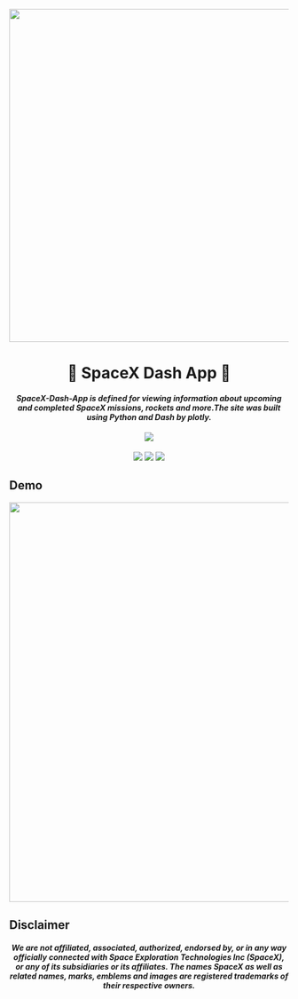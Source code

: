 <p align="center"><img src="https://i.redd.it/zivfevghgiox.jpg" width="600"></p>


<h1 align="center">🚀 SpaceX Dash App 🚀</h1>

<h4 align="center">
  <i>
    SpaceX-Dash-App is defined for viewing information about upcoming and completed SpaceX missions, rockets and more.The site was built using Python and Dash by plotly.
  </i>
</h4>
<h4 align="center"><img src="https://img.shields.io/badge/Status-In_Development-blue?style=for-the-badge&logo=github"></h4>

<p align="center">
<a href="https://github.com/ujshaw/SpaceX-Dash-App"><img src="https://img.shields.io/badge/Python-v3.8.1-blue?style=for-the-badge&logo=python"></a>
<a href="https://github.com/ujshaw/SpaceX-Dash-App/blob/master/LICENSE.txt"><img src="https://img.shields.io/github/license/ujshaw/SpaceX-Dash-App?color=red&style=for-the-badge"></a>
<a href="https://www.linkedin.com/in/jaeden-shaw-987a56121"><img src="https://img.shields.io/badge/LinkedIn-Connect-blue?style=for-the-badge&logo=linkedin"></a></p>


## Demo
<p align="center"><img src="assets/images/front-page.gif" width="720"></p>


## Disclaimer
<h4 align="center">
  <i>
    We are not affiliated, associated, authorized, endorsed by, or in any way officially connected with Space Exploration Technologies Inc (SpaceX), or any of its subsidiaries or its affiliates. The names SpaceX as well as related names, marks, emblems and images are registered trademarks of their respective owners.
  </i>
</h4>
